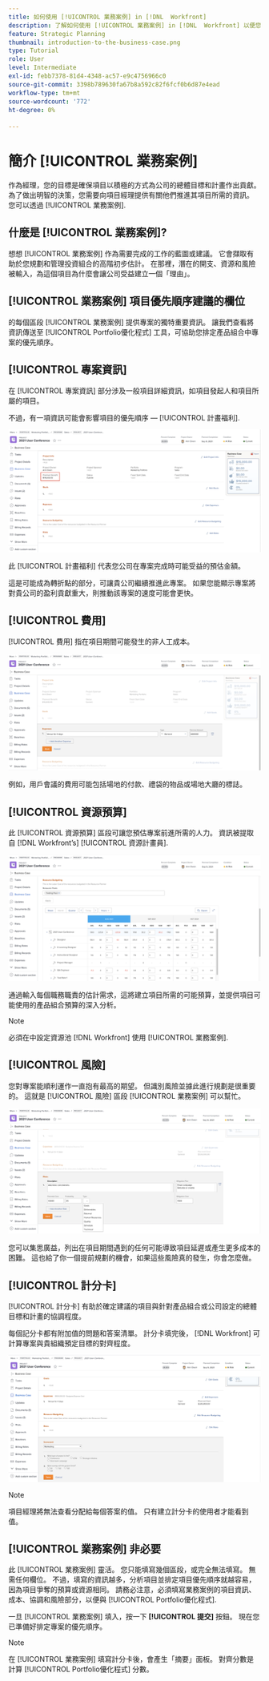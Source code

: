 ```yaml
---
title: 如何使用 [!UICONTROL 業務案例] in [!DNL  Workfront]
description: 了解如何使用 [!UICONTROL 業務案例] in [!DNL  Workfront] 以便您獲得項目所需的資訊，以便做出明智的決策。
feature: Strategic Planning
thumbnail: introduction-to-the-business-case.png
type: Tutorial
role: User
level: Intermediate
exl-id: febb7378-81d4-4348-ac57-e9c4756966c0
source-git-commit: 3398b789630fa67b8a592c82f6fcf0b6d87e4ead
workflow-type: tm+mt
source-wordcount: '772'
ht-degree: 0%

---
```


# 簡介 [!UICONTROL 業務案例]

作為經理，您的目標是確保項目以積極的方式為公司的總體目標和計畫作出貢獻。 為了做出明智的決策，您需要向項目經理提供有關他們推進其項目所需的資訊。 您可以透過 [!UICONTROL 業務案例].

## 什麼是 [!UICONTROL 業務案例]?

想想 [!UICONTROL 業務案例] 作為需要完成的工作的藍圖或建議。 它會擷取有助於您規劃和管理投資組合的高階初步估計。 在那裡，潛在的開支、資源和風險被輸入，為這個項目為什麼會讓公司受益建立一個「理由」。

## [!UICONTROL 業務案例] 項目優先順序建議的欄位

的每個區段 [!UICONTROL 業務案例] 提供專案的獨特重要資訊。 讓我們查看將資訊傳送至 [!UICONTROL Portfolio優化程式] 工具，可協助您排定產品組合中專案的優先順序。

## [!UICONTROL 專案資訊]

在 [!UICONTROL 專案資訊] 部分涉及一般項目詳細資訊，如項目發起人和項目所屬的項目。

不過，有一項資訊可能會影響項目的優先順序 — [!UICONTROL 計畫福利].

![的影像 [!UICONTROL 計畫福利] 區域 [!UICONTROL 專案資訊] 區段 [!UICONTROL 業務案例]](assets/05-portfolio-management4.png)

此 [!UICONTROL 計畫福利] 代表您公司在專案完成時可能受益的預估金額。

這是可能成為轉折點的部分，可讓貴公司繼續推進此專案。 如果您能顯示專案將對貴公司的盈利貢獻重大，則推動該專案的速度可能會更快。

## [!UICONTROL 費用]

[!UICONTROL 費用] 指在項目期間可能發生的非人工成本。

![的影像 [!UICONTROL 費用] 區段 [!UICONTROL 業務案例]](assets/06-portfolio-management5.png)

例如，用戶會議的費用可能包括場地的付款、禮袋的物品或場地大廳的標誌。

## [!UICONTROL 資源預算]

此 [!UICONTROL 資源預算] 區段可讓您預估專案前進所需的人力。 資訊被提取自 [!DNL Workfront’s] [!UICONTROL 資源計畫員].

![的影像 [!UICONTROL 資源預算] 區段 [!UICONTROL 業務案例]](assets/07-portfolio-management6.png)

通過輸入每個職務職責的估計需求，這將建立項目所需的可能預算，並提供項目可能使用的產品組合預算的深入分析。

>[!NOTE]
>
>必須在中設定資源池 [!DNL Workfront] 使用 [!UICONTROL 業務案例].

## [!UICONTROL 風險]

您對專案能順利運作一直抱有最高的期望。 但識別風險並據此進行規劃是很重要的。 這就是 [!UICONTROL 風險] 區段 [!UICONTROL 業務案例] 可以幫忙。

![的影像 [!UICONTROL 風險] 區段 [!UICONTROL 業務案例]](assets/08-portfolio-management7.png)

您可以集思廣益，列出在項目期間遇到的任何可能導致項目延遲或產生更多成本的困難。 這也給了你一個提前規劃的機會，如果這些風險真的發生，你會怎麼做。

## [!UICONTROL 計分卡]

[!UICONTROL 計分卡] 有助於確定建議的項目與針對產品組合或公司設定的總體目標和計畫的協調程度。

每個記分卡都有附加值的問題和答案清單。 計分卡填完後， [!DNL Workfront] 可計算專案與貴組織預定目標的對齊程度。

![的影像 [!UICONTROL 計分卡] 區段 [!UICONTROL 業務案例]](assets/09-portfolio-management8.png)

>[!NOTE]
>
>項目經理將無法查看分配給每個答案的值。 只有建立計分卡的使用者才能看到值。

## [!UICONTROL 業務案例] 非必要

此 [!UICONTROL 業務案例] 靈活。 您只能填寫幾個區段，或完全無法填寫。 無需任何欄位。 不過，填寫的資訊越多，分析項目並排定項目優先順序就越容易，因為項目爭奪的預算或資源相同。 請務必注意，必須填寫業務案例的項目資訊、成本、協調和風險部分，以便與 [!UICONTROL Portfolio優化程式].

一旦 [!UICONTROL 業務案例] 填入，按一下 **[!UICONTROL 提交]** 按鈕。 現在您已準備好排定專案的優先順序。

>[!NOTE]
>
>在 [!UICONTROL 業務案例] 填寫計分卡後，會產生「摘要」面板。 對齊分數是計算 [!UICONTROL Portfolio優化程式] 分數。

<!-- 
Learn more graphic and links to documentation articles
* Overview of areas of the business case 
* Create a business case for a project   
* Create a scorecard 
* Apply a scorecard to a project and generate an alignment score 
-->
